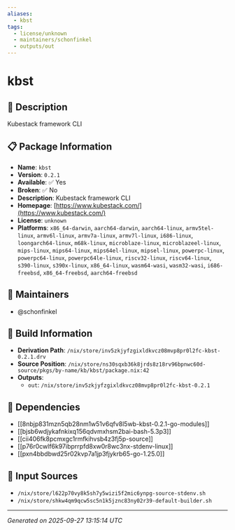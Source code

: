 ```yaml
---
aliases:
  - kbst
tags:
  - license/unknown
  - maintainers/schonfinkel
  - outputs/out
---
```


# kbst

## 📝 Description

Kubestack framework CLI

## 📋 Package Information

- **Name**: `kbst`
- **Version**: `0.2.1`
- **Available**: ✅ Yes
- **Broken**: ✅ No
- **Description**: Kubestack framework CLI
- **Homepage**: [https://www.kubestack.com/](https://www.kubestack.com/)
- **License**: `unknown`
- **Platforms**: `x86_64-darwin`, `aarch64-darwin`, `aarch64-linux`, `armv5tel-linux`, `armv6l-linux`, `armv7a-linux`, `armv7l-linux`, `i686-linux`, `loongarch64-linux`, `m68k-linux`, `microblaze-linux`, `microblazeel-linux`, `mips-linux`, `mips64-linux`, `mips64el-linux`, `mipsel-linux`, `powerpc-linux`, `powerpc64-linux`, `powerpc64le-linux`, `riscv32-linux`, `riscv64-linux`, `s390-linux`, `s390x-linux`, `x86_64-linux`, `wasm64-wasi`, `wasm32-wasi`, `i686-freebsd`, `x86_64-freebsd`, `aarch64-freebsd`
## 👥 Maintainers

- @schonfinkel


## 🔧 Build Information

- **Derivation Path**: `/nix/store/inv5zkjyfzgixldkvcz08mvp8pr0l2fc-kbst-0.2.1.drv`
- **Source Position**: `/nix/store/ns30sqxb36k8jrds8z18rv96bpnwc60d-source/pkgs/by-name/kb/kbst/package.nix:42`
- **Outputs**:
  - `out`:  `/nix/store/inv5zkjyfzgixldkvcz08mvp8pr0l2fc-kbst-0.2.1`

## 🔗 Dependencies

- [[8nbjp831mzn5qb28nm1w51v6qfv8l5wb-kbst-0.2.1-go-modules]]
- [[bjsb6wdjykafnkixq156qdvmxhsm2bai-bash-5.3p3]]
- [[cii406fk8pcmxgc1rmfkihvsb4z3fj5p-source]]
- [[p76r0cwlf6k97ibprrpfd8xw0r8wc3nx-stdenv-linux]]
- [[pxn4bbdbwd25r02kvp7a1jp3fjykrb65-go-1.25.0]]

## 📁 Input Sources

- `/nix/store/l622p70vy8k5sh7y5wizi5f2mic6ynpg-source-stdenv.sh`
- `/nix/store/shkw4qm9qcw5sc5n1k5jznc83ny02r39-default-builder.sh`

---
*Generated on 2025-09-27 13:15:14 UTC*
